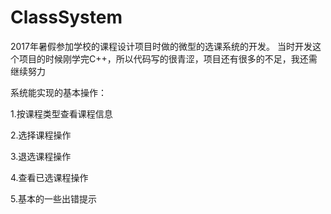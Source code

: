 # ClassSystem
2017年暑假参加学校的课程设计项目时做的微型的选课系统的开发。
当时开发这个项目的时候刚学完C++，所以代码写的很青涩，项目还有很多的不足，我还需继续努力

系统能实现的基本操作：

1.按课程类型查看课程信息

2.选择课程操作

3.退选课程操作

4.查看已选课程操作

5.基本的一些出错提示
